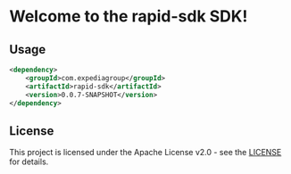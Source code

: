 # Welcome to the rapid-sdk SDK!

## Usage
```xml
<dependency>
    <groupId>com.expediagroup</groupId>
    <artifactId>rapid-sdk</artifactId>
    <version>0.0.7-SNAPSHOT</version>
</dependency>
```

## License

This project is licensed under the Apache License v2.0 - see the [LICENSE](LICENSE) for details.
